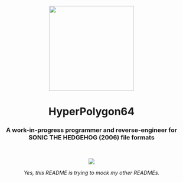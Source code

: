<p align="center">
    <img src="https://avatars0.githubusercontent.com/u/34012267?s=460&u=742820567aba3c034cbbf1f6270cd8552a9ae604&v=4" width="230" height="230"/>
</p>

<h1 align="center">HyperPolygon64</h1>

<h3 align="center">A work-in-progress programmer and reverse-engineer for SONIC THE HEDGEHOG (2006) file formats</h3>

<br>

<p align="center">
    <img src="https://github-readme-stats.vercel.app/api?username=HyperPolygon64&show_icons=true&title_color=D61111&text_color=FFECE9&icon_color=D61111&bg_color=181818"/>
</p>

<p align="center"><i>Yes, this README is trying to mock my other READMEs.</i></p>
